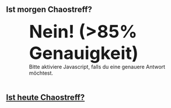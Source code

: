 ## Ist morgen Chaostreff?
<div  style="margin: 0 auto; width:75%">
  <b style="font-size: xxx-large;" id="answer" >Nein! (>85% Genauigkeit)</b>
  <br/>
  <div id="noscript">Bitte aktiviere Javascript, falls du eine genauere Antwort möchtest.</div>
</div>
<br/>

## [Ist heute Chaostreff?](http://www.ist-heute-chaostreff.online)

 <script>
 function updateAnswer(){
  var wednesday = 3;
  
  var treffDay = wednesday;
  var dayBeforeTreff = treffDay -1;
  
  var answers = {
    true:  "JA!",
    false: "Nein!"
  };

  var date = new Date();
  var dayOfWeek = date.getDay();
  
  document.getElementById("answer").innerHTML = answers[dayOfWeek == dayBeforeTreff];
  document.getElementById("noscript").remove();
 }
 updateAnswer();
 </script>